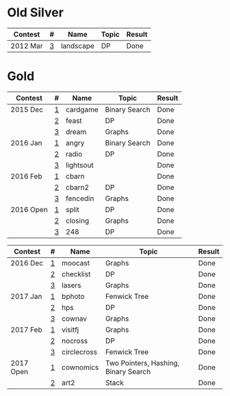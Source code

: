 # Old Silver

| Contest         | # | Name      | Topic            | Result                 |
| --------------- | - | --------- | ---------------- | ---------------------- |
| 2012 Mar        | [3](http://www.usaco.org/index.php?page=viewproblem2&cpid=126) | landscape | DP | Done |

# Gold

| Contest         | # | Name      | Topic            | Result                 |
| --------------- | - | --------- | ---------------- | ---------------------- |
| 2015 Dec | [1](http://www.usaco.org/index.php?page=viewproblem2&cpid=573) | cardgame | Binary Search | Done |       
| | [2](http://www.usaco.org/index.php?page=viewproblem2&cpid=574) | feast | DP | Done |
| | [3](http://www.usaco.org/index.php?page=viewproblem2&cpid=575) | dream | Graphs | Done |
| 2016 Jan | [1](http://www.usaco.org/index.php?page=viewproblem2&cpid=597) | angry | Binary Search | Done |
| | [2](http://www.usaco.org/index.php?page=viewproblem2&cpid=598) | radio | DP | Done |
| | [3](http://www.usaco.org/index.php?page=viewproblem2&cpid=599) | lightsout | | Done |
| 2016 Feb | [1](http://www.usaco.org/index.php?page=viewproblem2&cpid=621) | cbarn | | Done |
| | [2](http://www.usaco.org/index.php?page=viewproblem2&cpid=622) | cbarn2 | DP | Done |
| | [3](http://www.usaco.org/index.php?page=viewproblem2&cpid=623) | fencedin | Graphs | Done |
| 2016 Open | [1](http://www.usaco.org/index.php?page=viewproblem2&cpid=645) | split | DP | Done |
| | [2](http://www.usaco.org/index.php?page=viewproblem2&cpid=646) | closing | Graphs | Done |
| | [3](http://www.usaco.org/index.php?page=viewproblem2&cpid=647) | 248 | DP | Done |

| Contest         | # | Name      | Topic            | Result                 |
| --------------- | - | --------- | ---------------- | ---------------------- |
| 2016 Dec | [1](http://www.usaco.org/index.php?page=viewproblem2&cpid=669) | moocast | Graphs | Done |
| | [2](http://www.usaco.org/index.php?page=viewproblem2&cpid=670) | checklist | DP | Done |
| | [3](http://www.usaco.org/index.php?page=viewproblem2&cpid=671) | lasers | Graphs | Done |
| 2017 Jan | [1](http://www.usaco.org/index.php?page=viewproblem2&cpid=693) | bphoto | Fenwick Tree | Done |
| | [2](http://www.usaco.org/index.php?page=viewproblem2&cpid=694) | hps | DP | Done |
| | [3](http://www.usaco.org/index.php?page=viewproblem2&cpid=695) | cownav | Graphs | Done |
| 2017 Feb | [1](http://www.usaco.org/index.php?page=viewproblem2&cpid=717) | visitfj | Graphs | Done |
| | [2](http://www.usaco.org/index.php?page=viewproblem2&cpid=718) | nocross | DP | Done |
| | [3](http://www.usaco.org/index.php?page=viewproblem2&cpid=719) | circlecross | Fenwick Tree | Done |
| 2017 Open | [1](http://www.usaco.org/index.php?page=viewproblem2&cpid=741) | cownomics | Two Pointers, Hashing, Binary Search | Done |
| | [2](http://www.usaco.org/index.php?page=viewproblem2&cpid=743) | art2 | Stack | Done |
